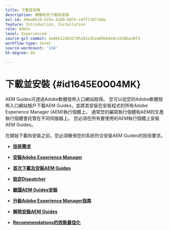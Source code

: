 ```yaml
---
title: 下載並安裝
description: 瞭解如何下載和安裝
exl-id: 40ea0510-b25e-4180-b076-c4f771071dda
feature: Introduction, Installation
role: Admin
level: Experienced
source-git-commit: be06612d832785a91a3b2a89b84e0c2438ba30f2
workflow-type: tm+mt
source-wordcount: '134'
ht-degree: 0%

---
```


# 下載並安裝 {#id1645E0O04MK}

AEM Guides可透過Adobe軟體發佈入口網站取得。 您可以從您的Adobe軟體發佈入口網站帳戶下載AEM Guides，並將其安裝在安裝程式的所有Adobe Experience Manager \(AEM\)執行個體上。 通常您的編寫執行個體和AEM的生產執行個體會託管在不同伺服器上。 您必須在所有要使用的AEM執行個體上安裝AEM Guides。

在開始下載和安裝之前，您必須確保您的系統符合安裝AEM Guides的技術要求。

- **[技術需求](download-install-technical-requirements.md)**

- **[安裝Adobe Experience Manager](download-install-aem.md)**

- **[首次下載及安裝AEM Guides](download-install-aemg-first-time.md)**

- **[設定Dispatcher](download-install-configure-dispatcher.md)**

- **[驗證AEM Guides安裝](download-install-verify-aemg-installation.md)**

- **[升級Adobe Experience Manager指南](upgrade-xml-documentation.md)**

- **[解除安裝AEM Guides](download-install-unistall-aemg.md)**

- **[Recommendations的效能最佳化](download-install-recommend-perf-optimiz.md)**

